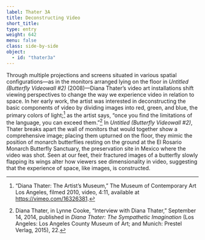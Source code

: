 ```yaml
---
label: Thater 3A
title: Deconstructing Video
short_title:
type: entry
weight: 642
menu: false
class: side-by-side
object:
  - id: "thater3a"
---
```

Through multiple projections and screens situated in various spatial configurations—as in the monitors arranged lying on the floor in *Untitled (Butterfly Videowall \#2)* (2008)—Diana Thater’s video art installations shift viewing perspectives to change the way we experience video in relation to space. In her early work, the artist was interested in deconstructing the basic components of video by dividing images into red, green, and blue, the primary colors of light;[^1] as the artist says, “once you find the limitations of the language, you can exceed them.”[^2] In *Untitled (Butterfly Videowall \#2)*, Thater breaks apart the wall of monitors that would together show a comprehensive image; placing them upturned on the floor, they mimic the position of monarch butterflies resting on the ground at the El Rosario Monarch Butterfly Sanctuary, the preservation site in Mexico where the video was shot. Seen at our feet, their fractured images of a butterfly slowly flapping its wings alter how viewers see dimensionality in video, suggesting that the experience of space, like images, is constructed.

[^1]: “Diana Thater: The Artist’s Museum,” The Museum of Contemporary Art Los Angeles, filmed 2010, video, 4:11, available at https://vimeo.com/16326381.

[^2]: Diana Thater, in Lynne Cooke, “Interview with Diana Thater,” September 14, 2014, published in *Diana Thater: The Sympathetic Imagination* (Los Angeles: Los Angeles County Museum of Art; and Munich: Prestel Verlag, 2015), 22.
